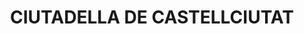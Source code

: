 ---
layout: test
title:  "CIUTADELLA DE CASTELLCIUTAT"
coordinates:
  - group1:
        - [1.441957615099112, 42.352719654425449]
        - [1.442057155297369, 42.352515727477765]
        - [1.441967159722508, 42.352424381479921]
        - [1.441736985108212, 42.35247424170992]
        - [1.441730535595859, 42.352621438137589]
        - [1.441957615099112, 42.352719654425449]
  - group2:
        - [1.441183124860567, 42.35262484363804]
        - [1.44117970967045, 42.352626466138332]
        - [1.441302922373347, 42.352466254239147]
        - [1.441336620586243, 42.352468381383218]
        - [1.441336785517863, 42.35246170785927]
        - [1.441526097464938, 42.352449261318462]
        - [1.441504387845433, 42.352417256273313]
        - [1.441531667977367, 42.352405944568687]
        - [1.441499165416014, 42.352355434429306]
        - [1.441560391039904, 42.352336239515637]
        - [1.441406216242469, 42.352110505197366]
        - [1.441420501032162, 42.352101520239557]
        - [1.441472811755983, 42.352078866277445]
        - [1.44163240522945, 42.351994251007937]
        - [1.441610071548044, 42.351964740909587]
        - [1.441660297707713, 42.351935382754668]
        - [1.44167563042066, 42.351952280608202]
        - [1.441696745416109, 42.351940050582229]
        - [1.441810734446263, 42.351879849235956]
        - [1.441838055508834, 42.351866869071124]
        - [1.441940674258305, 42.351811519866516]
        - [1.442041043557088, 42.351756139996937]
        - [1.442069542265948, 42.351786568270491]
        - [1.442251245786021, 42.351990979562082]
        - [1.441987214681966, 42.352181823035458]
        - [1.442115283038166, 42.352280362213371]
        - [1.44238388910425, 42.352063712014157]
        - [1.442428108808792, 42.352004230953803]
        - [1.44243866320618, 42.351986850472244]
        - [1.44244580247497, 42.351971092528878]
        - [1.442445131066581, 42.351952725045813]
        - [1.442443211410483, 42.351939347427809]
        - [1.441942254918192, 42.351405988465928]
        - [1.441916656341379, 42.351394792410709]
        - [1.441881813438648, 42.35139348435046]
        - [1.441855782092949, 42.351399806289962]
        - [1.44161923498107, 42.351639421825226]
        - [1.441697776493096, 42.351738957107933]
        - [1.44156263142242, 42.351813056732965]
        - [1.441568554725565, 42.351846516097105]
        - [1.441513747590576, 42.351879149815304]
        - [1.441478171463689, 42.351861976715952]
        - [1.441338986558888, 42.351940193503701]
        - [1.441232959274435, 42.351860311533457]
        - [1.440845569936326, 42.351966862269201]
        - [1.440893904751239, 42.35203678075942]
        - [1.440905274885417, 42.3520319285781]
        - [1.441200703102054, 42.352459857454427]
        - [1.441098228743424, 42.352600323970414]
        - [1.441183124860567, 42.35262484363804]
  - group3:
        - [1.440377636568569, 42.351213228096583]
        - [1.440454161776344, 42.351121225715211]
        - [1.44037744975071, 42.351084299791545]
        - [1.440409284504226, 42.351048016188848]
        - [1.440486620697282, 42.351082447169887]
        - [1.440570058316884, 42.350983862979653]
        - [1.440479402074378, 42.350942157839306]
        - [1.440237779014681, 42.350954725371636]
        - [1.440252823493097, 42.351165216758758]
        - [1.440377636568569, 42.351213228096583]
---